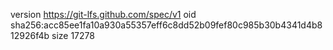 version https://git-lfs.github.com/spec/v1
oid sha256:acc85ee1fa10a930a55357eff6c8dd52b09fef80c985b30b4341d4b812926f4b
size 17278
